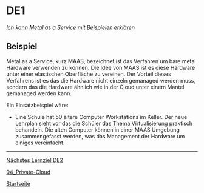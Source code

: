 # DE1
*Ich kann Metal as a Service mit Beispielen erklären*

## Beispiel

Metal as a Service, kurz MAAS, bezeichnet ist das Verfahren um bare metal Hardware verwenden zu können.
Die Idee von MAAS ist es diese Hardware unter einer elastischen Oberfläche zu vereinen.
Der Vorteil dieses Verfahrens ist es das die Hardware nicht einzeln gemanaged werden muss, sondern das die Hardware ähnlich wie in der Cloud unter einem Mantel gemanaged werden kann. 

Ein Einsatzbeispiel wäre: 

- Eine Schule hat 50 ältere Computer Workstations im Keller. Der neue Lehrplan sieht vor das die Schüler das Thema Virtualisierung praktisch behandeln. Die alten Computer können in einer MAAS Umgebung zusammengefasst werden, was das Management der Hardware um einiges vereinfacht. 


___

[Nächstes Lernziel DE2](../04_Private-Cloud/DE2.md)

[04_Private-Cloud](../04_Private-Cloud)

[Startseite](https://github.com/ask-yo-girl-about-me/Project-Future)